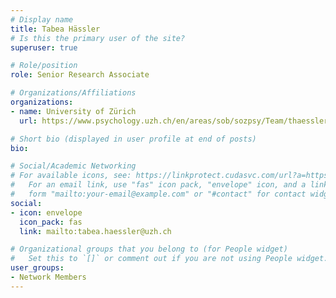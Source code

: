 ```yaml
---
# Display name
title: Tabea Hässler
# Is this the primary user of the site?
superuser: true

# Role/position
role: Senior Research Associate

# Organizations/Affiliations
organizations:
- name: University of Zürich
  url: https://www.psychology.uzh.ch/en/areas/sob/sozpsy/Team/thaessler.html

# Short bio (displayed in user profile at end of posts)
bio: 

# Social/Academic Networking
# For available icons, see: https://linkprotect.cudasvc.com/url?a=https%3a%2f%2fsourcethemes.com%2facademic%2fdocs%2fpage-builder%2f%23icons&c=E,1,03Q55I8O6D-V-MsaI5i3Th7UvGHpRVj6l4dANOBXiQaBRckWF-Uxi40d1B8mh5T88rS8FWL6R2UVO5-e4mDAmzVU5C2FJcU0kEkb6Qi2tyc,&typo=1
#   For an email link, use "fas" icon pack, "envelope" icon, and a link in the
#   form "mailto:your-email@example.com" or "#contact" for contact widget.
social:
- icon: envelope
  icon_pack: fas
  link: mailto:tabea.haessler@uzh.ch

# Organizational groups that you belong to (for People widget)
#   Set this to `[]` or comment out if you are not using People widget.
user_groups:
- Network Members
---
```

